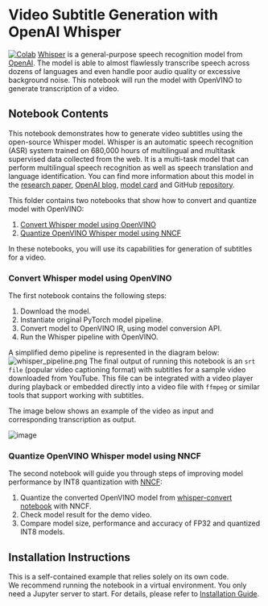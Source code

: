 # Video Subtitle Generation with OpenAI Whisper
[![Colab](https://colab.research.google.com/assets/colab-badge.svg)](https://colab.research.google.com/github/openvinotoolkit/openvino_notebooks/blob/latest/notebooks/whisper-subtitles-generation/whisper-convert.ipynb)
[Whisper](https://openai.com/index/whisper/) is a general-purpose speech recognition model from [OpenAI](https://openai.com). The model is able to almost flawlessly transcribe speech across dozens of languages and even handle poor audio quality or excessive background noise.
This notebook will run the model with OpenVINO to generate transcription of a video.


## Notebook Contents

This notebook demonstrates how to generate video subtitles using the open-source Whisper model. Whisper is an automatic speech recognition (ASR) system trained on 680,000 hours of multilingual and multitask supervised data collected from the web. It is a multi-task model that can perform multilingual speech recognition as well as speech translation and language identification.
You can find more information about this model in the [research paper](https://cdn.openai.com/papers/whisper.pdf), [OpenAI blog](https://openai.com/index/whisper/), [model card](https://github.com/openai/whisper/blob/main/model-card.md) and GitHub [repository](https://github.com/openai/whisper).

This folder contains two notebooks that show how to convert and quantize model with OpenVINO:

1. [Convert Whisper model using OpenVINO](whisper-convert.ipynb)
2. [Quantize OpenVINO Whisper model using NNCF](whisper-nncf-quantize.ipynb)

In these notebooks, you will use its capabilities for generation of subtitles for a video.


### Convert Whisper model using OpenVINO
The first notebook contains the following steps:
1. Download the model.
2. Instantiate original PyTorch model pipeline.
3. Convert model to OpenVINO IR, using model conversion API.
4. Run the Whisper pipeline with OpenVINO.

A simplified demo pipeline is represented in the diagram below:
![whisper_pipeline.png](https://user-images.githubusercontent.com/29454499/204536733-1f4342f7-2328-476a-a431-cb596df69854.png)
The final output of running this notebook is an `srt file` (popular video captioning format) with subtitles for a sample video downloaded from YouTube.
This file can be integrated with a video player during playback or embedded directly into a video file with `ffmpeg` or similar tools that support working with subtitles.

The image below shows an example of the video as input and corresponding transcription as output.

![image](https://user-images.githubusercontent.com/29454499/204548693-1304ef33-c790-490d-8a8b-d5766acb6254.png)


### Quantize OpenVINO Whisper model using NNCF
The second notebook will guide you through steps of improving model performance by INT8 quantization with [NNCF](https://github.com/openvinotoolkit/nncf):
1. Quantize the converted OpenVINO model from [whisper-convert notebook](whisper-convert.ipynb) with NNCF.
2. Check model result for the demo video.
3. Compare model size, performance and accuracy of FP32 and quantized INT8 models.

## Installation Instructions

This is a self-contained example that relies solely on its own code.</br>
We recommend  running the notebook in a virtual environment. You only need a Jupyter server to start.
For details, please refer to [Installation Guide](../../README.md).
